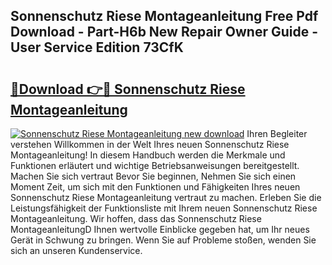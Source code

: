 ## Sonnenschutz Riese Montageanleitung Free Pdf Download - Part-H6b New Repair Owner Guide - User Service Edition 73CfK

# <h2><a href="http://df7n9w0.blite.top/?on=Sonnenschutz+Riese+Montageanleitung">🔗Download 👉🔴 Sonnenschutz Riese Montageanleitung</a></h2>

[![Sonnenschutz Riese Montageanleitung new download](https://i.imgur.com/lujVjoI.png)](http://df7n9w0.blite.top/?on=Sonnenschutz+Riese+Montageanleitung)
Ihren Begleiter verstehen Willkommen in der Welt Ihres neuen Sonnenschutz Riese Montageanleitung! In diesem Handbuch werden die Merkmale und Funktionen erläutert und wichtige Betriebsanweisungen bereitgestellt. Machen Sie sich vertraut Bevor Sie beginnen, Nehmen Sie sich einen Moment Zeit, um sich mit den Funktionen und Fähigkeiten Ihres neuen Sonnenschutz Riese Montageanleitung vertraut zu machen. Erleben Sie die Leistungsfähigkeit der Funktionsliste mit Ihrem neuen Sonnenschutz Riese Montageanleitung. Wir hoffen, dass das Sonnenschutz Riese MontageanleitungD Ihnen wertvolle Einblicke gegeben hat, um Ihr neues Gerät in Schwung zu bringen. Wenn Sie auf Probleme stoßen, wenden Sie sich an unseren Kundenservice.
